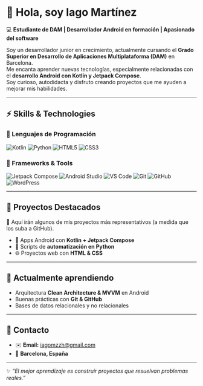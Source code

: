 # 👋 Hola, soy Iago Martínez  

💻 **Estudiante de DAM | Desarrollador Android en formación | Apasionado del software**  

Soy un desarrollador junior en crecimiento, actualmente cursando el **Grado Superior en Desarrollo de Aplicaciones Multiplataforma (DAM)** en Barcelona.  
Me encanta aprender nuevas tecnologías, especialmente relacionadas con el **desarrollo Android con Kotlin y Jetpack Compose**.  
Soy curioso, autodidacta y disfruto creando proyectos que me ayuden a mejorar mis habilidades.  

---

## ⚡ Skills & Technologies  

### 🔹 Lenguajes de Programación  
![Kotlin](https://img.shields.io/badge/Kotlin-7F52FF?style=for-the-badge&logo=kotlin&logoColor=white)
![Python](https://img.shields.io/badge/Python-3776AB?style=for-the-badge&logo=python&logoColor=white)
![HTML5](https://img.shields.io/badge/HTML5-E34F26?style=for-the-badge&logo=html5&logoColor=white)
![CSS3](https://img.shields.io/badge/CSS3-1572B6?style=for-the-badge&logo=css3&logoColor=white)

### 🔹 Frameworks & Tools  
![Jetpack Compose](https://img.shields.io/badge/Jetpack%20Compose-4285F4?style=for-the-badge&logo=jetpackcompose&logoColor=white)
![Android Studio](https://img.shields.io/badge/Android%20Studio-3DDC84?style=for-the-badge&logo=androidstudio&logoColor=white)
![VS Code](https://img.shields.io/badge/VS%20Code-0078D4?style=for-the-badge&logo=visualstudiocode&logoColor=white)
![Git](https://img.shields.io/badge/Git-F05032?style=for-the-badge&logo=git&logoColor=white)
![GitHub](https://img.shields.io/badge/GitHub-181717?style=for-the-badge&logo=github&logoColor=white)
![WordPress](https://img.shields.io/badge/WordPress-21759B?style=for-the-badge&logo=wordpress&logoColor=white)

---

## 📂 Proyectos Destacados  

🚀 Aquí irán algunos de mis proyectos más representativos (a medida que los suba a GitHub).  
- 📱 Apps Android con **Kotlin + Jetpack Compose**  
- 🐍 Scripts de **automatización en Python**  
- 🌐 Proyectos web con **HTML & CSS**  

---

## 🌱 Actualmente aprendiendo  
- Arquitectura **Clean Architecture & MVVM** en Android  
- Buenas prácticas con **Git & GitHub**  
- Bases de datos relacionales y no relacionales  

---

## 🤝 Contacto  
- ✉️ **Email:** iagomzzh@gmail.com  
- 📍 **Barcelona, España**  

---

✨ *“El mejor aprendizaje es construir proyectos que resuelvan problemas reales.”*  
